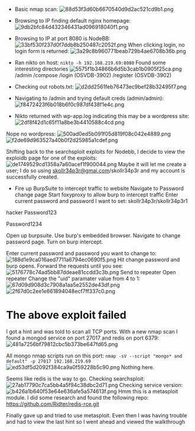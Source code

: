 - Basic nmap scan:
![88d53f3d60b6670540d9d2ac521cd9b1.png](../../../../../../_resources/88d53f3d60b6670540d9d2ac521cd9b1.png)
- Browsing to IP finding default nginx homepage:
![9db2bfc84d432346431ad096918040f1.png](../../../../../../_resources/9db2bfc84d432346431ad096918040f1.png)
- Browsing to IP at port 8080 is NodeBB:
![33bf530f237d0f7ddb8b250487c2052f.png](../../../../../../_resources/33bf530f237d0f7ddb8b250487c2052f.png)
When clicking login, no login form is returned:
![3a29c8b960771beab729b4ae6708b36b.png](../../../../../../_resources/3a29c8b960771beab729b4ae6708b36b.png)

- Ran nikto on host:
`nikto -h 192.168.219.69:8080`
Found some interesting directories
![5575f1b34866b6d5b3cab1b0905f25ca.png](../../../../../../_resources/5575f1b34866b6d5b3cab1b0905f25ca.png)
/admin
/compose
/login (OSVDB-3902)
/register (OSVDB-3902)

- Checking out robots.txt:
![d2dd2561feb76473ec9bef28b32495f7.png](../../../../../../_resources/d2dd2561feb76473ec9bef28b32495f7.png)
- Navigating to /admin and trying default creds (admin/admin):
![f8472423f6b018b6f0c987df438f1e4c.png](../../../../../../_resources/f8472423f6b018b6f0c987df438f1e4c.png)

- Nikto returned with wp-app.log indicating this may be a wordpress site:
![2df8f42d1c65f11a8be3b4410588c4cd.png](../../../../../../_resources/2df8f42d1c65f11a8be3b4410588c4cd.png)

Nope no wordpress:
![500ad0ed5b091f05d819f08c042e4889.png](../../../../../../_resources/500ad0ed5b091f05d819f08c042e4889.png)
![f2de69d963527a40b0f2d25985a1cdef.png](../../../../../../_resources/f2de69d963527a40b0f2d25985a1cdef.png)

Shifting back to the searchsploit exploits for Nodebb, I decide to view the exploidb page for one of the exploits:
![de1749529cd1358a7a60acef1f900044.png](../../../../../../_resources/de1749529cd1358a7a60acef1f900044.png)
Maybe it will let me create a user; I do so using skollr34p3r@gmai.com/skollr34p3r and my account is successfully created.

- Fire up BurpSuite to intercept traffic to website
Navigate to Password change page
Start foxyproxy to allow burp to intercept traffic
Enter current password and password I want to set:
skollr34p3r/skollr34p3r1

hacker
Password123

Password1234

Open up burpsuite. Use burp's embedded browser. Navigate to change password page. Turn on burp intercept.

Enter current password and password you want to change to:
![188d1e9ca016aed7711a6794ec0690f5.png](../../../../../../_resources/188d1e9ca016aed7711a6794ec0690f5.png)
Hit change password and burp opens. Forward the requests until you see:
![5176778c74ad5bb87ddeae81ccdd3c3b.png](../../../../../../_resources/5176778c74ad5bb87ddeae81ccdd3c3b.png)
Send to repeater
Open repeater
Change the "uid" paramater value from 4 to 1:
![67d09d908d3c7908a1aa5e2552de43df.png](../../../../../../_resources/67d09d908d3c7908a1aa5e2552de43df.png)
![2f67d0c2ee1e661894048ecf7ff337c0.png](../../../../../../_resources/2f67d0c2ee1e661894048ecf7ff337c0.png)

# The above exploit failed

I got a hint and was told to scan all TCP ports. With a new nmap scan I found a mongod service on port 27017 and redis on port 6379:
![481a7256bf79812cbc5b373be647fd65.png](../../../../../../_resources/481a7256bf79812cbc5b373be647fd65.png)

All mongo nmap scripts run on this port:
`nmap -sV --script "mongo* and default" -p 27017 192.168.219.69`
![ed53df5d2092f384ca9a0f59228b5c90.png](../../../../../../_resources/ed53df5d2092f384ca9a0f59228b5c90.png)
Nothing here.

Seems like redis is the way to go. Checking searchsploit:
![27ab17790c7ca5bb4a5f94c38dbc2d71.png](../../../../../../_resources/27ab17790c7ca5bb4a5f94c38dbc2d71.png)
Checking service version:
![b426a1b640f53e64e636afe5a574613f.png](../../../../../../_resources/b426a1b640f53e64e636afe5a574613f.png)
Hmm this is a metasploit module. I did some research and found the following repo: https://github.com/Ridter/redis-rce.git

Finally gave up and tried to use metasploit. Even then I was having trouble and had to view the last hint so I went ahead and viewed the walkthrough